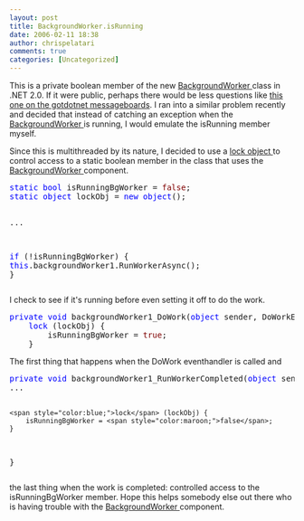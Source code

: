 ```yaml
---
layout: post
title: BackgroundWorker.isRunning
date: 2006-02-11 18:38
author: chrispelatari
comments: true
categories: [Uncategorized]
---
```


<p>This is a private boolean member of the new <a href="http://msdn2.microsoft.com/en-us/library/system.componentmodel.backgroundworker.aspx">BackgroundWorker 
</a>class in .NET 2.0. If it were public, perhaps there would be less questions 
like <a href="http://www.gotdotnet.com/Community/MessageBoard/Thread.aspx?id=359244">this 
one on the gotdotnet messageboards</a>. I ran into a similar problem recently 
and decided that instead of catching an exception when the <a href="http://msdn2.microsoft.com/en-us/library/system.componentmodel.backgroundworker.aspx">BackgroundWorker 
</a>is running, I would emulate the isRunning member myself.</p>
<p>Since this is multithreaded by its nature, I decided to use a <a href="http://www.mono-project.com/Coding_Guidelines#Locking_and_Threading">lock 
object </a>to control access to a static boolean member in the class that uses 
the <a href="http://msdn2.microsoft.com/en-us/library/system.componentmodel.backgroundworker.aspx">BackgroundWorker 
</a>component.</p><pre><span style="color:blue;">static</span> <span style="color:blue;">bool</span> isRunningBgWorker = <span style="color:maroon;">false</span>;
<span style="color:blue;">static</span> <span style="color:blue;">object</span> lockObj = <span style="color:blue;">new</span> <span style="color:blue;">object</span>();

...

<span style="color:blue;">if</span> (!isRunningBgWorker) {
	<span style="color:blue;">this</span>.backgroundWorker1.RunWorkerAsync();
}</pre>
<p>I check to see if it's running before even setting it off to do the work.</p><pre><span style="color:blue;">private</span> <span style="color:blue;">void</span> backgroundWorker1_DoWork(<span style="color:blue;">object</span> sender, DoWorkEventArgs e) {
	<span style="color:blue;">lock</span> (lockObj) {
		isRunningBgWorker = <span style="color:maroon;">true</span>;
	}</pre>
<p>The first thing that happens when the DoWork eventhandler is called and</p><pre><span style="color:blue;">private</span> <span style="color:blue;">void</span> backgroundWorker1_RunWorkerCompleted(<span style="color:blue;">object</span> sender, RunWorkerCompletedEventArgs e) {
...

	<span style="color:blue;">lock</span> (lockObj) {
		isRunningBgWorker = <span style="color:maroon;">false</span>;
	}
}</pre>
<p>the last thing when the work is completed: controlled access to the 
isRunningBgWorker member. Hope this helps somebody else out there who is having 
trouble with the <a href="http://msdn2.microsoft.com/en-us/library/system.componentmodel.backgroundworker.aspx">BackgroundWorker 
</a>component.</p>
